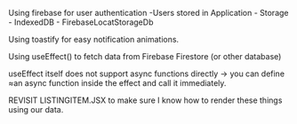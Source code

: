 Using firebase for user authentication
-Users stored in Application - Storage - IndexedDB - FirebaseLocatStorageDb

Using toastify for easy notification animations.

Using useEffect() to fetch data from Firebase Firestore (or other database)

useEffect itself does not support async functions directly -> you can define ≈an async function inside the effect and call it immediately.

REVISIT LISTINGITEM.JSX to make sure I know how to render these things using our data.
